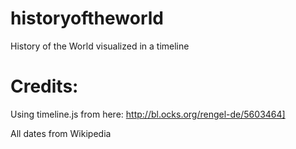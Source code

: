 historyoftheworld
=================

History of the World visualized in a timeline

Credits:
========
Using timeline.js from here: http://bl.ocks.org/rengel-de/5603464]

All dates from Wikipedia
